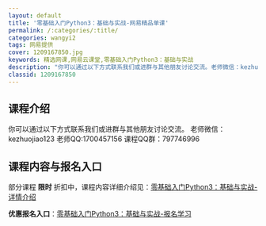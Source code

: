 ```yaml
---
layout: default
title: '零基础入门Python3：基础与实战-网易精品单课'
permalink: /:categories/:title/
categories: wangyi2
tags: 网易提供
cover: 1209167850.jpg
keywords: 精选网课,网易云课堂,零基础入门Python3：基础与实战
description: "你可以通过以下方式联系我们或进群与其他朋友讨论交流。老师微信：kezhuojiao123老师QQ:1700457156课程QQ群：797746996零基础入门Python3：基础与实战"
classid: 1209167850
---
```


## 课程介绍

你可以通过以下方式联系我们或进群与其他朋友讨论交流。
老师微信：kezhuojiao123
老师QQ:1700457156
课程QQ群：797746996

## 课程内容与报名入口

部分课程 **限时** 折扣中，课程内容详细介绍见：[零基础入门Python3：基础与实战-详情介绍](https://study.163.com/course/introduction/1209167850.htm?share=1&shareId=1025206652&utm_campaign=share&utm_medium=iphoneShare&utm_source=&utm_u=1025206652)

**优惠报名入口**：[零基础入门Python3：基础与实战-报名学习](https://study.163.com/course/introduction/1209167850.htm?share=1&shareId=1025206652&utm_campaign=share&utm_medium=iphoneShare&utm_source=&utm_u=1025206652)

